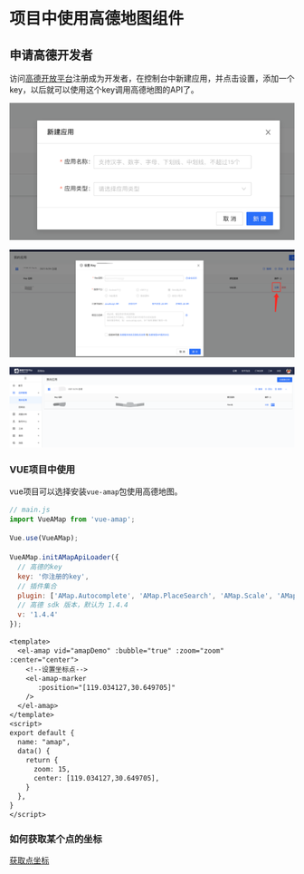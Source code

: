 
# 项目中使用高德地图组件

## 申请高德开发者

访问[高德开放平台](https://lbs.amap.com/)注册成为开发者，在控制台中新建应用，并点击设置，添加一个key，以后就可以使用这个key调用高德地图的API了。

![image-20210527093803096](amap.assets/image-20210527093803096.png)

![image-20210527093844051](amap.assets/image-20210527093844051.png)

![image-20210527093744501](amap.assets/image-20210527093744501.png)



### VUE项目中使用

vue项目可以选择安装`vue-amap`包使用高德地图。

```js
// main.js
import VueAMap from 'vue-amap';

Vue.use(VueAMap);

VueAMap.initAMapApiLoader({
  // 高德的key
  key: '你注册的key',
  // 插件集合
  plugin: ['AMap.Autocomplete', 'AMap.PlaceSearch', 'AMap.Scale', 'AMap.OverView', 'AMap.ToolBar', 'AMap.MapType', 'AMap.PolyEditor', 'AMap.CircleEditor'],
  // 高德 sdk 版本，默认为 1.4.4
  v: '1.4.4'
});
```

```vue
<template>
  <el-amap vid="amapDemo" :bubble="true" :zoom="zoom" :center="center">
    <!--设置坐标点-->
    <el-amap-marker
       :position="[119.034127,30.649705]"
    />
  </el-amap>
</template>
<script>
export default {
  name: "amap",
  data() {
    return {
      zoom: 15,
      center: [119.034127,30.649705],
    }
  },
}
</script>

```



### 如何获取某个点的坐标

<a href="/assets/getPoint.html" download>获取点坐标</a>